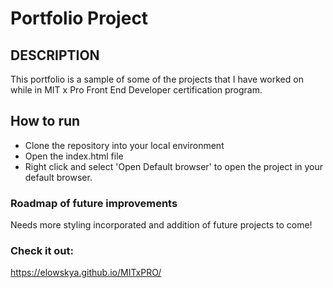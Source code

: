 <h1>Portfolio Project</h1>

<h2>DESCRIPTION</h2>
<p>This portfolio is a sample of some of the projects that I have worked on while in MIT x Pro Front End Developer certification program.</p>

<h2>How to run</h2>
<ul>
<li>Clone the repository into your local environment</li>
<li>Open the index.html file</li>
<li>Right click and select 'Open Default browser' to open the project in your default browser. </li>
</ul>

<h3>Roadmap of future improvements</h3>
<p>Needs more styling incorporated and addition of future projects to come!</p>

<h3>Check it out:</h3>
<a href="https://elowskya.github.io/MITxPRO/">https://elowskya.github.io/MITxPRO/</a>